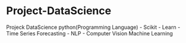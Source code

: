 # Project-DataScience
Projeck DataScience
python(Programming Language) - Scikit - Learn - Time Series Forecasting - NLP - Computer Vision
Machine Learning 

